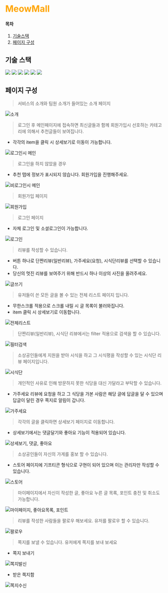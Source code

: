 # <span style="color:orange">MeowMall</span>

#### 목차

1. [기술스택](#기술-스택)   
2. [페이지 구성](#페이지-구성)

## 기술 스택

<img src="https://img.shields.io/badge/html5-E34F26?style=for-the-badge&logo=html5&logoColor=white"> <img src="https://img.shields.io/badge/css-1572B6?style=for-the-badge&logo=css3&logoColor=white">
<img src="https://img.shields.io/badge/javascript-F7DF1E?style=for-the-badge&logo=javascript&logoColor=black">
<img src="https://img.shields.io/badge/vue.js-4FC08D?style=for-the-badge&logo=vue.js&logoColor=white">
<img src="https://img.shields.io/badge/node.js-339933?style=for-the-badge&logo=Node.js&logoColor=white">
<img src="https://img.shields.io/badge/mysql-4479A1?style=for-the-badge&logo=mysql&logoColor=white">

## 페이지 구성

> 서비스의 소개와 팀원 소개가 들어있는 소개 페이지

![소개](https://user-images.githubusercontent.com/89783182/172988049-d1621e0f-628c-4c71-95c4-0bb46397f8b5.gif)

> 로그인 후 메인페이지에 접속하면 최신글들과 함께 회원가입시 선호하는 카테고리에 의해서 추천글들이 보여집니다.
- 각각의 item을 클릭 시 상세보기로 이동이 가능합니다.

![로그인시 메인](https://user-images.githubusercontent.com/89783182/172988593-b6e1a839-c119-4c43-a32e-f41c4e6cb036.gif)

> 로그인을 하지 않았을 경우
- 추천 탭에 정보가 표시되지 않습니다. 회원가입을 진행해주세요.

![비로그인시 메인](https://user-images.githubusercontent.com/89783182/172988614-ccd699ae-f553-4aa8-bf93-af44f1ff2bb3.gif)

> 회원가입 페이지

![회원가입](https://user-images.githubusercontent.com/89783182/172988663-adfbcc95-a1b6-4625-b827-567ba17f174a.gif)

> 로그인 페이지
- 자체 로그인 및 소셜로그인이 가능합니다.

![로그인](https://user-images.githubusercontent.com/89783182/172988673-5a79df39-7f10-4ae7-a3cc-363b3ae240e3.gif)

> 리뷰를 작성할 수 있습니다.
- 버튼 하나로 단짠리뷰(일반리뷰), 가주세요(요청), 시식단리뷰를 선택할 수 있습니다.
- 당신의 멋진 리뷰를 보여주기 위해 반드시 하나 이상의 사진을 올려주세요.

![글쓰기](https://user-images.githubusercontent.com/89783182/172997387-9ead8607-f300-45c2-acde-b2466f046a5c.gif)

> 유저들이 쓴 모든 글을 볼 수 있는 전체 리스트 페이지 입니다.
- 무한스크롤 적용으로 스크롤 내릴 시 글 목록이 불러와집니다. <br>
- item 클릭 시 상세보기로 이동합니다. <br>

![전체리스트](https://user-images.githubusercontent.com/89783182/172989092-18d6f821-0096-4f76-beb3-f3554c362710.gif)

> 단짠리뷰(일반리뷰), 시식단 리뷰에서는 filter 적용으로 검색을 할 수 있습니다.

![필터검색](https://user-images.githubusercontent.com/89783182/172990010-6b5ee217-2a33-4883-a01e-1f8cb1d0b487.gif)

> 소상공인들에게 지원을 받아 시식을 하고 그 시식평을 작성할 수 있는 시식단 리뷰 페이지입니다.

![시식단](https://user-images.githubusercontent.com/89783182/172989942-c0c519d0-6c87-4548-b613-796c0790ef02.gif)

> 개인적인 사유로 인해 방문하지 못한 식당을 대신 가달라고 부탁할 수 있습니다.
- 가주세요 리뷰에 요청을 하고 그 식당을 가본 사람은 해당 글에 답글을 달 수 있으며 답글이 달린 경우 쪽지로 알림이 갑니다.

![가주세요](https://user-images.githubusercontent.com/89783182/172990094-86cf4a21-7f21-401b-8d50-ab3ba38ce4a6.gif)

> 각각의 글을 클릭하면 상세보기 페이지로 이동합니다.
- 상세보기에서는 댓글달기와 좋아요 기능이 적용되어 있습니다.

![상세보기, 댓글, 좋아요](https://user-images.githubusercontent.com/89783182/172990749-3bdaa03c-4b09-4af0-8881-0f3a30556b2c.gif)

> 소상공인들이 자신의 가게를 홍보 할 수 있습니다.
- 스토어 페이지에 기프티콘 형식으로 구현이 되어 있으며 이는 관리자만 작성할 수 있습니다.

![스토어](https://user-images.githubusercontent.com/89783182/172990885-5c7fc3de-7260-4b33-9488-d307e9829e6e.gif)

> 마이페이지에서 자신이 작성한 글, 좋아요 누른 글 목록, 포인트 충전 및 취소도 가능합니다.

![마이페이지, 좋아요목록, 포인트](https://user-images.githubusercontent.com/89783182/172991743-1828c1f0-9cd2-4d4d-87c7-166fd0bf0c1d.gif)

> 리뷰를 작성한 사람들을 팔로우 해보세요. 유저를 팔로우 할 수 있습니다.
 
![팔로우](https://user-images.githubusercontent.com/89783182/172997731-9e82cf58-82c6-462a-b19a-550d2b42a7c5.gif)

> 쪽지를 보낼 수 있습니다. 유저에게 쪽지를 보내 보세요
- 쪽지 보내기

![쪽지발신](https://user-images.githubusercontent.com/89783182/172997952-c1e3ce94-b55c-4c5a-90f0-df83746c4a4a.gif)

- 받은 쪽지함

![쪽지수신](https://user-images.githubusercontent.com/89783182/172997975-a42ca952-2137-4330-b4b7-0df3dbe89315.gif)

